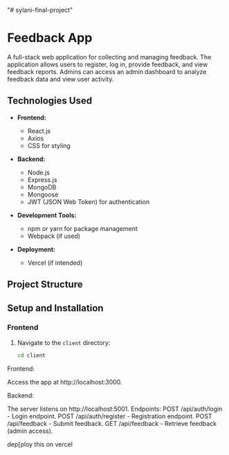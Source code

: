 "# sylani-final-project" 
# Feedback App

A full-stack web application for collecting and managing feedback. The application allows users to register, log in, provide feedback, and view feedback reports. Admins can access an admin dashboard to analyze feedback data and view user activity.

## Technologies Used

- **Frontend:**
  - React.js
  - Axios
  - CSS for styling

- **Backend:**
  - Node.js
  - Express.js
  - MongoDB
  - Mongoose
  - JWT (JSON Web Token) for authentication

- **Development Tools:**
  - npm or yarn for package management
  - Webpack (if used)

- **Deployment:**
  - Vercel (if intended)

## Project Structure


## Setup and Installation

### Frontend

1. Navigate to the `client` directory:
   ```bash
   cd client
Frontend:

Access the app at http://localhost:3000.

Backend:

The server listens on http://localhost:5001.
Endpoints:
POST /api/auth/login - Login endpoint.
POST /api/auth/register - Registration endpoint.
POST /api/feedback - Submit feedback.
GET /api/feedback - Retrieve feedback (admin access).

dep[ploy this on vercel 
